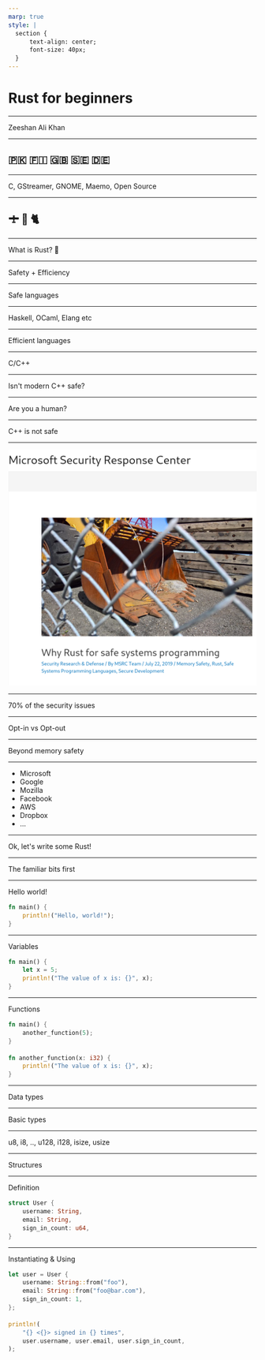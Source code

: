 ```yaml
---
marp: true
style: |
  section {
      text-align: center;
      font-size: 40px;
  }
---
```

# Rust for beginners

---
Zeeshan Ali Khan

---

## 🇵🇰 🇫🇮 🇬🇧 🇸🇪 🇩🇪

---
C, GStreamer, GNOME, Maemo, Open Source

---

## 🛨  🚁  🐈

---
What is Rust? 🦀

---
Safety + Efficiency

---
Safe languages

---
Haskell, OCaml, Elang etc

---
Efficient languages

---
C/C++

---
Isn't modern C++ safe?

---
Are you a human?

---
C++ is not safe

---
![bg fit](msrc-screenshot.png)

---
70% of the security issues

---
Opt-in vs Opt-out

---
Beyond memory safety

---

* Microsoft
* Google
* Mozilla
* Facebook
* AWS
* Dropbox
* ...

---
Ok, let's write some Rust!

---
The familiar bits first

---
<style scoped>
  section {
      text-align: left;
  }
</style>

Hello world!

```rust
fn main() {
    println!("Hello, world!");
}
```

---
<style scoped> section { text-align: left; } </style>

Variables

```rust
fn main() {
    let x = 5;
    println!("The value of x is: {}", x);
}
```

---
<style scoped> section{ text-align: left; }</style>

Functions

```rust
fn main() {
    another_function(5);
}

fn another_function(x: i32) {
    println!("The value of x is: {}", x);
}
```

---
Data types

---
Basic types

---
u8, i8, .., u128, i128, isize, usize

---
Structures

---
<style scoped> section{ text-align: left; }</style>
Definition

```rust
struct User {
    username: String,
    email: String,
    sign_in_count: u64,
}
```

---
<style scoped> section{ text-align: left; }</style>
Instantiating & Using

```rust
let user = User {
    username: String::from("foo"),
    email: String::from("foo@bar.com"),
    sign_in_count: 1,
};

println!(
    "{} <{}> signed in {} times",
    user.username, user.email, user.sign_in_count,
);
```
